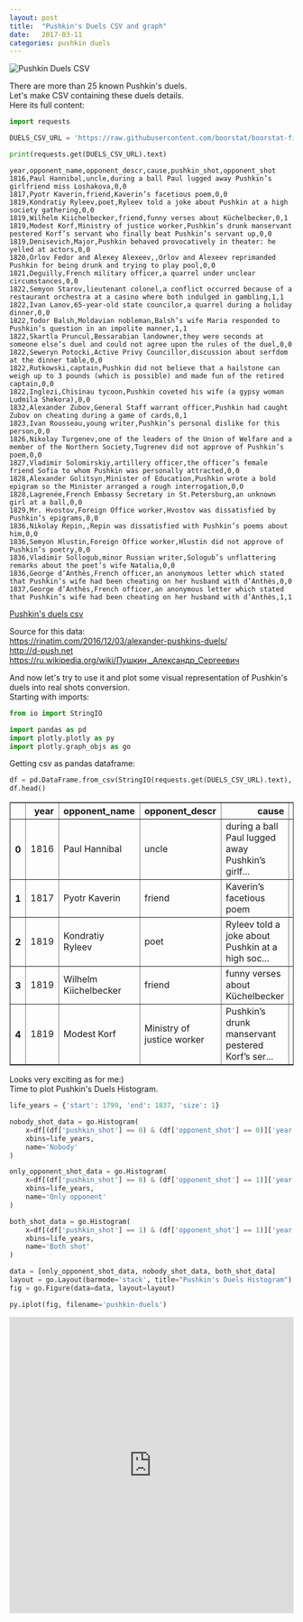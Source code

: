 ```yaml
---
layout: post
title:  "Pushkin's Duels CSV and graph"
date:   2017-03-11
categories: pushkin duels
---
```


![Pushkin Duels CSV](https://boorstat.github.io/images/lit/pushkin/duels-csv.png)

There are more than 25 known Pushkin's duels.<br/>
Let's make CSV containing these duels details.<br/>
Here its full content:


```python
import requests

DUELS_CSV_URL = 'https://raw.githubusercontent.com/boorstat/boorstat-files/master/lit/pushkin/duels.csv'

print(requests.get(DUELS_CSV_URL).text)
```

    year,opponent_name,opponent_descr,cause,pushkin_shot,opponent_shot
    1816,Paul Hannibal,uncle,during a ball Paul lugged away Pushkin’s girlfriend miss Loshakova,0,0
    1817,Pyotr Kaverin,friend,Kaverin’s facetious poem,0,0
    1819,Kondratiy Ryleev,poet,Ryleev told a joke about Pushkin at a high society gathering,0,0
    1819,Wilhelm Kiichelbecker,friend,funny verses about Küchelbecker,0,1
    1819,Modest Korf,Ministry of justice worker,Pushkin’s drunk manservant pestered Korf’s servant who finally beat Pushkin’s servant up,0,0
    1819,Denisevich,Major,Pushkin behaved provocatively in theater: he yelled at actors,0,0
    1820,Orlov Fedor and Alexey Alexeev,,Orlov and Alexeev reprimanded Pushkin for being drunk and trying to play pool,0,0
    1821,Deguilly,French military officer,a quarrel under unclear circumstances,0,0
    1822,Semyon Starov,lieutenant colonel,a conflict occurred because of a restaurant orchestra at a casino where both indulged in gambling,1,1
    1822,Ivan Lanov,65-year-old state councilor,a quarrel during a holiday dinner,0,0
    1822,Todor Balsh,Moldavian nobleman,Balsh’s wife Maria responded to Pushkin’s question in an impolite manner,1,1
    1822,Skartla Pruncul,Bessarabian landowner,they were seconds at someone else’s duel and could not agree upon the rules of the duel,0,0
    1822,Seweryn Potocki,Active Privy Councillor,discussion about serfdom at the dinner table,0,0
    1822,Rutkowski,captain,Pushkin did not believe that a hailstone can weigh up to 3 pounds (which is possible) and made fun of the retired captain,0,0
    1822,Inglezi,Chisinau tycoon,Pushkin coveted his wife (a gypsy woman Ludmila Shekora),0,0
    1832,Alexander Zubov,General Staff warrant officer,Pushkin had caught Zubov on cheating during a game of cards,0,1
    1823,Ivan Rousseau,young writer,Pushkin’s personal dislike for this person,0,0
    1826,Nikolay Turgenev,one of the leaders of the Union of Welfare and a member of the Northern Society,Tugrenev did not approve of Pushkin’s poem,0,0
    1827,Vladimir Solomirskiy,artillery officer,the officer’s female friend Sofia to whom Pushkin was personally attracted,0,0
    1828,Alexander Golitsyn,Minister of Education,Pushkin wrote a bold epigram so the Minister arranged a rough interrogation,0,0
    1828,Lagrenée,French Embassy Secretary in St.Petersburg,an unknown girl at a ball,0,0
    1829,Mr. Hvostov,Foreign Office worker,Hvostov was dissatisfied by Pushkin’s epigrams,0,0
    1836,Nikolay Repin,,Repin was dissatisfied with Pushkin’s poems about him,0,0
    1836,Semyon Hlustin,Foreign Office worker,Hlustin did not approve of Pushkin’s poetry,0,0
    1836,Vladimir Sollogub,minor Russian writer,Sologub’s unflattering remarks about the poet’s wife Natalia,0,0
    1836,George d’Anthès,French officer,an anonymous letter which stated that Pushkin’s wife had been cheating on her husband with d’Anthès,0,0
    1837,George d’Anthès,French officer,an anonymous letter which stated that Pushkin’s wife had been cheating on her husband with d’Anthès,1,1


<a href="https://raw.githubusercontent.com/boorstat/boorstat-files/master/lit/pushkin/duels.csv">Pushkin's duels csv</a><br/>

Source for this data:<br/>
<https://rinatim.com/2016/12/03/alexander-pushkins-duels/><br/>
<http://d-push.net><br/>
<https://ru.wikipedia.org/wiki/Пушкин,_Александр_Сергеевич><br/>

And now let's try to use it and plot some visual representation of Pushkin's duels into real shots conversion.<br/>
Starting with imports:


```python
from io import StringIO

import pandas as pd
import plotly.plotly as py
import plotly.graph_objs as go
```

Getting csv as pandas dataframe:


```python
df = pd.DataFrame.from_csv(StringIO(requests.get(DUELS_CSV_URL).text), index_col=None)
df.head()
```




<div>
<table border="1" class="dataframe">
  <thead>
    <tr style="text-align: right;">
      <th></th>
      <th>year</th>
      <th>opponent_name</th>
      <th>opponent_descr</th>
      <th>cause</th>
      <th>pushkin_shot</th>
      <th>opponent_shot</th>
    </tr>
  </thead>
  <tbody>
    <tr>
      <th>0</th>
      <td>1816</td>
      <td>Paul Hannibal</td>
      <td>uncle</td>
      <td>during a ball Paul lugged away Pushkin’s girlf...</td>
      <td>0</td>
      <td>0</td>
    </tr>
    <tr>
      <th>1</th>
      <td>1817</td>
      <td>Pyotr Kaverin</td>
      <td>friend</td>
      <td>Kaverin’s facetious poem</td>
      <td>0</td>
      <td>0</td>
    </tr>
    <tr>
      <th>2</th>
      <td>1819</td>
      <td>Kondratiy Ryleev</td>
      <td>poet</td>
      <td>Ryleev told a joke about Pushkin at a high soc...</td>
      <td>0</td>
      <td>0</td>
    </tr>
    <tr>
      <th>3</th>
      <td>1819</td>
      <td>Wilhelm Kiichelbecker</td>
      <td>friend</td>
      <td>funny verses about Küchelbecker</td>
      <td>0</td>
      <td>1</td>
    </tr>
    <tr>
      <th>4</th>
      <td>1819</td>
      <td>Modest Korf</td>
      <td>Ministry of justice worker</td>
      <td>Pushkin’s drunk manservant pestered Korf’s ser...</td>
      <td>0</td>
      <td>0</td>
    </tr>
  </tbody>
</table>
</div>



Looks very exciting as for me:)<br/>
Time to plot Pushkin's Duels Histogram.


```python
life_years = {'start': 1799, 'end': 1837, 'size': 1}

nobody_shot_data = go.Histogram(
    x=df[(df['pushkin_shot'] == 0) & (df['opponent_shot'] == 0)]['year'],
    xbins=life_years,
    name='Nobody'
)

only_opponent_shot_data = go.Histogram(
    x=df[(df['pushkin_shot'] == 0) & (df['opponent_shot'] == 1)]['year'],
    xbins=life_years,
    name='Only opponent'
)

both_shot_data = go.Histogram(
    x=df[(df['pushkin_shot'] == 1) & (df['opponent_shot'] == 1)]['year'],
    xbins=life_years,
    name='Both shot'
)

data = [only_opponent_shot_data, nobody_shot_data, both_shot_data]
layout = go.Layout(barmode='stack', title="Pushkin's Duels Histogram")
fig = go.Figure(data=data, layout=layout)

py.iplot(fig, filename='pushkin-duels')
```




<iframe id="igraph" scrolling="no" style="border:none;" seamless="seamless" src="https://plot.ly/~boorstat/12.embed" height="525px" width="100%"></iframe>
